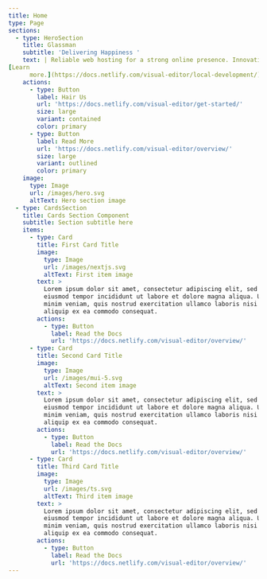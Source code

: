 ```yaml
---
title: Home
type: Page
sections:
  - type: HeroSection
    title: Glassman 
    subtitle: 'Delivering Happiness '
    text: | Reliable web hosting for a strong online presence. Innovative solutions, exceptional support, and seamless performance. Empowering digital success, one website at a time.
[Learn
      more.](https://docs.netlify.com/visual-editor/local-development/)
    actions:
      - type: Button
        label: Hair Us 
        url: 'https://docs.netlify.com/visual-editor/get-started/'
        size: large
        variant: contained
        color: primary
      - type: Button
        label: Read More 
        url: 'https://docs.netlify.com/visual-editor/overview/'
        size: large
        variant: outlined
        color: primary
    image:
      type: Image
      url: /images/hero.svg
      altText: Hero section image
  - type: CardsSection
    title: Cards Section Component
    subtitle: Section subtitle here
    items:
      - type: Card
        title: First Card Title
        image:
          type: Image
          url: /images/nextjs.svg
          altText: First item image
        text: >
          Lorem ipsum dolor sit amet, consectetur adipiscing elit, sed do
          eiusmod tempor incididunt ut labore et dolore magna aliqua. Ut enim ad
          minim veniam, quis nostrud exercitation ullamco laboris nisi ut
          aliquip ex ea commodo consequat.
        actions:
          - type: Button
            label: Read the Docs
            url: 'https://docs.netlify.com/visual-editor/overview/'
      - type: Card
        title: Second Card Title
        image:
          type: Image
          url: /images/mui-5.svg
          altText: Second item image
        text: >
          Lorem ipsum dolor sit amet, consectetur adipiscing elit, sed do
          eiusmod tempor incididunt ut labore et dolore magna aliqua. Ut enim ad
          minim veniam, quis nostrud exercitation ullamco laboris nisi ut
          aliquip ex ea commodo consequat.
        actions:
          - type: Button
            label: Read the Docs
            url: 'https://docs.netlify.com/visual-editor/overview/'
      - type: Card
        title: Third Card Title
        image:
          type: Image
          url: /images/ts.svg
          altText: Third item image
        text: >
          Lorem ipsum dolor sit amet, consectetur adipiscing elit, sed do
          eiusmod tempor incididunt ut labore et dolore magna aliqua. Ut enim ad
          minim veniam, quis nostrud exercitation ullamco laboris nisi ut
          aliquip ex ea commodo consequat.
        actions:
          - type: Button
            label: Read the Docs
            url: 'https://docs.netlify.com/visual-editor/overview/'
---
```

